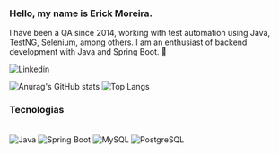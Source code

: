 ### Hello, my name is Erick Moreira. 
I have been a QA since 2014, working with test automation using Java, TestNG, Selenium, among others. I am an enthusiast of backend development with Java and Spring Boot. 🤙

[![Linkedin](https://img.shields.io/badge/LinkedIn-0077B5?style=for-the-badge&logo=linkedin&logoColor=white)](https://www.linkedin.com/in/eriickmoreeira/)


![Anurag's GitHub stats](https://github-readme-stats.vercel.app/api?username=eriickmoreeira&show_icons=true&theme=dark)
![Top Langs](https://github-readme-stats.vercel.app/api/top-langs/?username=eriickmoreeira&hide_progress=true&theme=dark)

### Tecnologias 
<div style="display: inline_block"><br/>
  <img align="center" alt="Java" src="https://img.shields.io/badge/Java-ED8B00?style=for-the-badge&logo=openjdk&logoColor=white" />
  <img align="center" alt="Spring Boot" src="https://img.shields.io/badge/Spring-6DB33F?style=for-the-badge&logo=spring&logoColor=white" />
  <img align="center" alt="MySQL" src="https://img.shields.io/badge/MySQL-00000F?style=for-the-badge&logo=mysql&logoColor=white" />
  <img align="center" alt="PostgreSQL" src="https://img.shields.io/badge/PostgreSQL-316192?style=for-the-badge&logo=postgresql&logoColor=white" />
  
</div>
